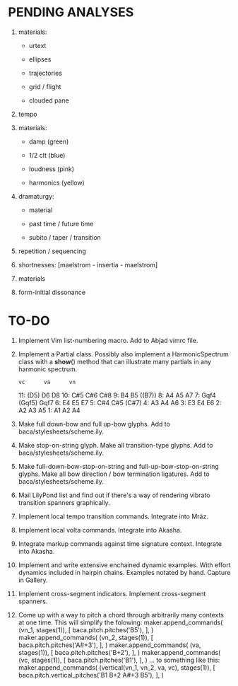 PENDING ANALYSES
================

1.  materials:

    * urtext

    * ellipses

    * trajectories

    * grid / flight

    * clouded pane

2.  tempo

3.  materials:

    *   damp (green)

    *   1/2 clt (blue)

    *   loudness (pink)

    *   harmonics (yellow)

4.  dramaturgy:

    *   material

    *   past time / future time

    *   subito / taper / transition

5.  repetition / sequencing

6.  shortnesses: [maelstrom - insertia - maelstrom]

7.  materials

8.  form-initial dissonance

TO-DO
=====

1.  Implement Vim list-numbering macro.
    Add to Abjad vimrc file.

2.  Implement a Partial class. Possibly also implement a HarmonicSpectrum class
    with a __show__() method that can illustrate many partials in any harmonic
    spectrum.

        vc      va      vn
        
    11: (D5)    D6      D8
    10: C#5     C#6     C#8
    9:  B4      B5      ((B7))
    8:  A4      A5      A7
    7:  Gqf4    (Gqf5)  Gqf7
    6:  E4      E5      E7
    5:  C#4     C#5     (C#7)
    4:  A3      A4      A6
    3:  E3      E4      E6
    2:  A2      A3      A5
    1:  A1      A2      A4

3.  Make full down-bow and full up-bow glyphs.
    Add to baca/stylesheets/scheme.ily.

4.  Make stop-on-string glyph.
    Make all transition-type glyphs.
    Add to baca/stylesheets/scheme.ily.

5.  Make full-down-bow-stop-on-string and full-up-bow-stop-on-string glyphs.
    Make all bow direction / bow termination ligatures.
    Add to baca/stylesheets/scheme.ily.

6.  Mail LilyPond list and find out if there's a way of rendering vibrato
    transition spanners graphically.

7.  Implement local tempo transition commands.
    Integrate into Mráz.

8.  Implement local volta commands.
    Integrate into Akasha.

9.  Integrate markup commands against time signature context.
    Integrate into Akasha.

10. Implement and write extensive enchained dynamic examples.
    With effort dynamics included in hairpin chains.
    Examples notated by hand.
    Capture in Gallery.

11. Implement cross-segment indicators.
    Implement cross-segment spanners.

12. Come up with a way to pitch a chord through arbitrarily many contexts
    at one time. This will simplify the folowing:
        maker.append_commands(
            (vn_1, stages(1)),
            [
                baca.pitch.pitches('B5'),
                ],
            )
        maker.append_commands(
            (vn_2, stages(1)),
            [
                baca.pitch.pitches('A#+3'),
                ],
            )
        maker.append_commands(
            (va, stages(1)),
            [
                baca.pitch.pitches('B+2'),
                ],
            )
        maker.append_commands(
            (vc, stages(1)),
            [
                baca.pitch.pitches('B1'),
                ],
            )
    ... to something like this:
        maker.append_commands(
            (vertical(vn_1, vn_2, va, vc), stages(1)),
            [
                baca.pitch.vertical_pitches('B1 B+2 A#+3 B5'),
                ],
            )
